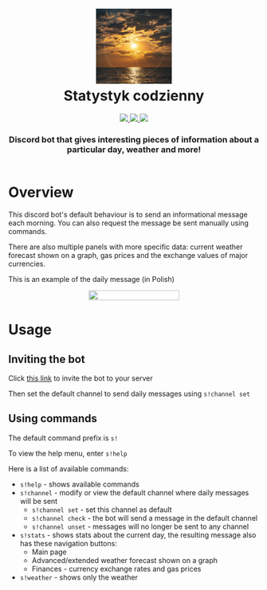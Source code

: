 <h1 align="center">
    </br>
    <img src="./assets/statystyk-codzienny-logo.jpg" width="30%" height="30%">
    </br>
    Statystyk codzienny
    </br>
</h1>

<p align="center">
    <a href="https://discord.com/api/oauth2/authorize?client_id=957961089721724968&permissions=534723951680&scope=bot">
        <img src="https://img.shields.io/badge/bot%20invite-link-important?style=flat&logo=verizon">
    </a>
    <a href="https://github.com/nextcord/nextcord">
        <img src="https://img.shields.io/pypi/pyversions/nextcord">
    </a>
    <a href=""> <!-- TODO -->
        <img src="https://img.shields.io/discord/913375693864308797?color=success&label=community">
    </a>
</p>


<h3 align="center">
    Discord bot that gives interesting pieces of information about a particular day, weather and more!
    </br></br>
</h3>

# Overview

This discord bot's default behaviour is to send an informational message each 
morning. You can also request the message be sent manually using commands.

There are also multiple panels with more specific data: current weather forecast
shown on a graph, gas prices and the exchange values of major currencies.

This is an example of the daily message (in Polish)
<p align="center">
<img  src="https://user-images.githubusercontent.com/19227717/214323454-18f7e21e-da8b-4b39-b7c3-65613d041d02.png" width="60%" height="60%">
</p>

# Usage

## Inviting the bot

Click [this link](https://discord.com/api/oauth2/authorize?client_id=957961089721724968&permissions=534723951680&scope=bot)
to invite the bot to your server

Then set the default channel to send daily messages using `s!channel set`

## Using commands

The default command prefix is `s!`

To view the help menu, enter `s!help`

Here is a list of available commands:
- `s!help` - shows available commands
- `s!channel` - modify or view the default channel where daily messages will be 
sent
  - `s!channel set` - set this channel as default
  - `s!channel check` - the bot will send a message in the default channel
  - `s!channel unset` - messages will no longer be sent to any channel
- `s!stats` - shows stats about the current day, the resulting message also has
  these navigation buttons:
  - Main page
  - Advanced/extended weather forecast shown on a graph
  - Finances - currency exchange rates and gas prices
- `s!weather` - shows only the weather
